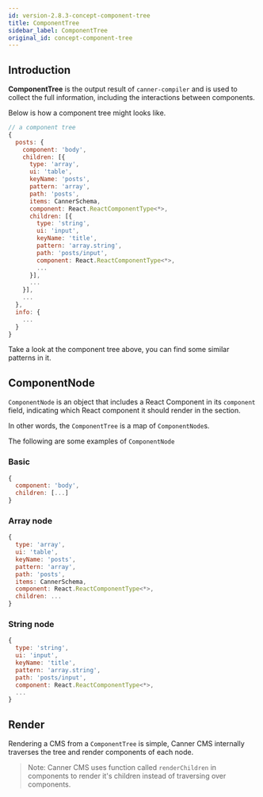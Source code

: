 ```yaml
---
id: version-2.8.3-concept-component-tree
title: ComponentTree
sidebar_label: ComponentTree
original_id: concept-component-tree
---
```


## Introduction

**ComponentTree** is the output result of `canner-compiler` and is used to collect the full information, including the interactions between components.

Below is how a component tree might looks like.

```js
// a component tree
{
  posts: {
    component: 'body',
    children: [{
      type: 'array',
      ui: 'table',
      keyName: 'posts',
      pattern: 'array',
      path: 'posts',
      items: CannerSchema,
      component: React.ReactComponentType<*>,
      children: [{
        type: 'string',
        ui: 'input',
        keyName: 'title',
        pattern: 'array.string',
        path: 'posts/input',
        component: React.ReactComponentType<*>,
        ...
      }],
      ...
    }],
    ...
  },
  info: {
    ...
  }
}

```

Take a look at the component tree above, you can find some similar patterns in it.

## ComponentNode

`ComponentNode` is an object that includes a React Component in its `component` field, indicating which React component it should render in the section.

In other words, the `ComponentTree` is a map of `ComponentNode`s.

The following are some examples of `ComponentNode`

### Basic

```js
{
  component: 'body',
  children: [...]
}
```

### Array node

```js
{
  type: 'array',
  ui: 'table',
  keyName: 'posts',
  pattern: 'array',
  path: 'posts',
  items: CannerSchema,
  component: React.ReactComponentType<*>,
  children: ...
}
```

### String node

```js
{
  type: 'string',
  ui: 'input',
  keyName: 'title',
  pattern: 'array.string',
  path: 'posts/input',
  component: React.ReactComponentType<*>,
  ...
}
```


## Render

Rendering a CMS from a `ComponentTree` is simple, Canner CMS internally traverses the tree and render components of each node.

> Note: Canner CMS uses function called `renderChildren` in components to render it's children instead of traversing over components.


